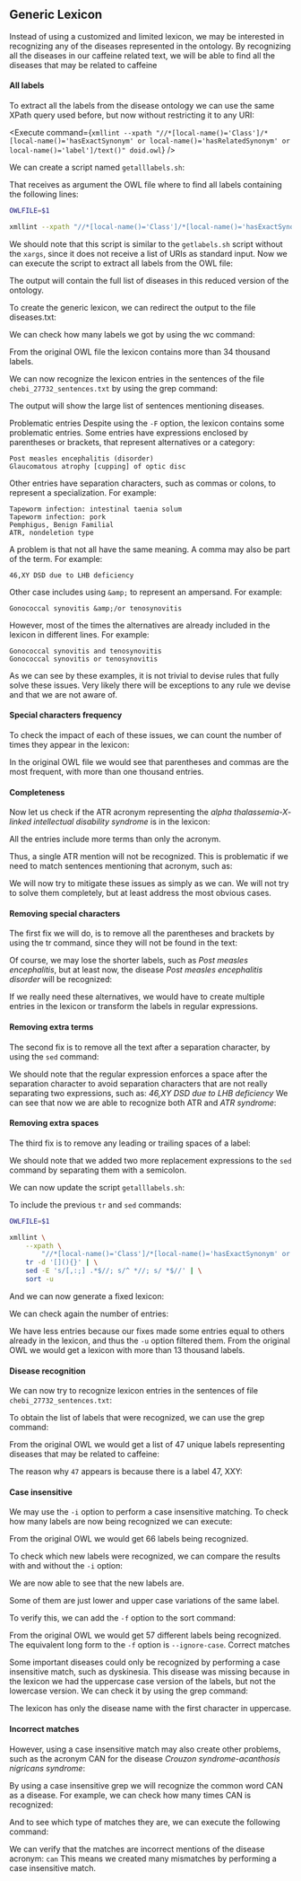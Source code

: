 <script>
import Execute from "$components/Execute.svelte";
</script>

## Generic Lexicon

Instead of using a customized and limited lexicon, we may be interested in recognizing any of the diseases represented in the ontology. By recognizing all the diseases in our caffeine related text, we will be able to find all the diseases that may be related to caffeine

#### All labels

To extract all the labels from the disease ontology we can use the same XPath query used before, but now without restricting it to any URI:

<Execute command={`xmllint --xpath "//*[local-name()='Class']/*[local-name()='hasExactSynonym' or local-name()='hasRelatedSynonym' or local-name()='label']/text()" doid.owl`} />

We can create a script named `getalllabels.sh`:

<Execute command="nano getalllabels.sh" />

That receives as argument the OWL file where to find all labels containing the following lines:

```bash
OWLFILE=$1

xmllint --xpath "//*[local-name()='Class']/*[local-name()='hasExactSynonym' or local-name()='hasRelatedSynonym' or local-name()='label']/text()" $OWLFILE | sort -u
```

We should note that this script is similar to the `getlabels.sh` script without the `xargs`, since it does not receive a list of URIs as standard input.
Now we can execute the script to extract all labels from the OWL file:

<Execute command="chmod u+x getalllabels.sh" />

<Execute command="./getalllabels.sh doid.owl" />

The output will contain the full list of diseases in this reduced version of the ontology.

To create the generic lexicon, we can redirect the output to the file diseases.txt:

<Execute command="./getalllabels.sh doid.owl > diseases.txt" />

We can check how many labels we got by using the wc command:

<Execute command="wc -l diseases.txt" />

From the original OWL file the lexicon contains more than 34 thousand labels.

We can now recognize the lexicon entries in the sentences of the file
`chebi_27732_sentences.txt` by using the grep command:

<Execute command="grep -n -w -F -f diseases.txt chebi_27732_sentences.txt" />

The output will show the large list of sentences mentioning diseases.

Problematic entries
Despite using the `-F` option, the lexicon contains some problematic entries.
Some entries have expressions enclosed by parentheses or brackets, that represent alternatives or a category:

```text
Post measles encephalitis (disorder)
Glaucomatous atrophy [cupping] of optic disc
```

Other entries have separation characters, such as commas or colons, to
represent a specialization. For example:

```text
Tapeworm infection: intestinal taenia solum
Tapeworm infection: pork
Pemphigus, Benign Familial
ATR, nondeletion type
```

A problem is that not all have the same meaning. A comma may also be
part of the term. For example:

```text
46,XY DSD due to LHB deficiency
```

Other case includes using `&amp;` to represent an ampersand. For example:

```text
Gonococcal synovitis &amp;/or tenosynovitis
```

However, most of the times the alternatives are already included in the
lexicon in different lines. For example:

```text
Gonococcal synovitis and tenosynovitis
Gonococcal synovitis or tenosynovitis
```

As we can see by these examples, it is not trivial to devise rules that fully
solve these issues. Very likely there will be exceptions to any rule we devise and that we are not aware of.

#### Special characters frequency

To check the impact of each of these issues, we can count the number of times they appear in the lexicon:

<Execute command="grep -c -F '(' diseases.txt" />

<Execute command="grep -c -F ',' diseases.txt" />

<Execute command="grep -c -F '[' diseases.txt" />

<Execute command="grep -c -F ':' diseases.txt" />

<Execute command="grep -c -F '&amp;' diseases.txt" />

In the original OWL file we would see that parentheses and commas are the most frequent, with more than one thousand entries.

#### Completeness

Now let us check if the ATR acronym representing the _alpha thalassemia-X- linked intellectual disability syndrome_ is in the lexicon:

<Execute command="grep -E '^ATR' diseases.txt" />

All the entries include more terms than only the acronym.

Thus, a single ATR mention will not be recognized.
This is problematic if we need to match sentences mentioning that acronym, such as:

<Execute command="echo 'The ATR syndrome is an alpha thalassemia that has material basis in mutation in the ATRX gene on Xq21' | grep -w 'ATR'" />

We will now try to mitigate these issues as simply as we can. We will not
try to solve them completely, but at least address the most obvious cases.

#### Removing special characters

The first fix we will do, is to remove all the parentheses and brackets by using the tr command, since they will not be found in the text:

<Execute command="tr -d '[]()&lcub;&rcub;' < diseases.txt" />

Of course, we may lose the shorter labels, such as _Post measles encephalitis_, but at least now, the disease _Post measles encephalitis disorder_ will be recognized:

<Execute command="tr -d '[]()&lcub;&rcub;' < diseases.txt | grep 'Post measles encephalitis disorder'" />

If we really need these alternatives, we would have to create multiple
entries in the lexicon or transform the labels in regular expressions.

#### Removing extra terms

The second fix is to remove all the text after a separation character, by using the `sed` command:

<Execute command="tr -d '[]()&lcub;&rcub;' < diseases.txt | sed -E 's/[,:;] .*$//'" />

We should note that the regular expression enforces a space after the separation character to avoid separation characters that are not really separating two expressions, such as: _46,XY DSD due to LHB deficiency_
We can see that now we are able to recognize both ATR and _ATR syndrome_:

<Execute command="tr -d '[]()&lcub;&rcub;' < diseases.txt | sed -E 's/[,:;] .*$//' | grep -E '^ATR'" />

#### Removing extra spaces

The third fix is to remove any leading or trailing spaces of a label:

<Execute command="tr -d '[]()&lcub;&rcub;' < diseases.txt | sed -E 's/[,:;] .*$//; s/^ *//; s/ *$//'" />

We should note that we added two more replacement expressions to the `sed` command by separating them with a semicolon.

We can now update the script `getalllabels.sh`:

<Execute command="nano getalllabels.sh" />

To include the previous `tr` and `sed` commands:

```bash
OWLFILE=$1

xmllint \
    --xpath \
        "//*[local-name()='Class']/*[local-name()='hasExactSynonym' or local-name()='hasRelatedSynonym' or local-name()='label']/text()" $OWLFILE | \
    tr -d '[](){}' | \
    sed -E 's/[,:;] .*$//; s/^ *//; s/ *$//' | \
    sort -u
```

And we can now generate a fixed lexicon:

<Execute command="./getalllabels.sh doid.owl > diseases.txt" />

We can check again the number of entries:

<Execute command="wc -l diseases.txt" />

We have less entries because our fixes made some entries equal to others already in the lexicon, and thus the `-u` option filtered them.
From the original OWL we would get a lexicon with more than 13 thousand labels.

#### Disease recognition

We can now try to recognize lexicon entries in the sentences of file `chebi_27732_sentences.txt`:

<Execute command="grep -n -o -w -F -f diseases.txt chebi_27732_sentences.txt" />

To obtain the list of labels that were recognized, we can use the grep
command:

<Execute command="grep -o -w -F -f diseases.txt chebi_27732_sentences.txt | sort -u" />

From the original OWL we would get a list of 47 unique labels representing diseases that may be related to caffeine:

The reason why `47` appears is because there is a label 47, XXY:

<Execute command="echo '47, XXY' | ./geturi.sh doid.owl" />

#### Case insensitive

We may use the `-i` option to perform a case insensitive matching. To check how many labels are now being recognized we can execute:

<Execute command="grep -o -w -F -i -f diseases.txt chebi_27732_sentences.txt | sort -u | wc -l" />

From the original OWL we would get 66 labels being recognized.

To check which new labels were recognized, we can compare the results
with and without the `-i` option:

<Execute command="grep -o -w -F -i -f diseases.txt chebi_27732_sentences.txt | sort -u > diseases_recognized_ignorecase.txt" />

<Execute command="grep -o -w -F -f diseases.txt chebi_27732_sentences.txt | sort -u > diseases_recognized.txt" />

<Execute command="grep -v -F -f diseases_recognized.txt diseases_recognized_ignorecase.txt" />

We are now able to see that the new labels are.

Some of them are just lower and upper case variations of the same label.

To verify this, we can add the `-f` option to the sort command:

<Execute command="grep -o -w -F -i -f diseases.txt chebi_27732_sentences.txt | sort -u -f | wc -l" />

From the original OWL we would get 57 different labels being recognized. The equivalent long form to the `-f` option is `--ignore-case`.
Correct matches

Some important diseases could only be recognized by performing a case insensitive match, such as dyskinesia. This disease was missing because in the lexicon we had the uppercase case version of the labels, but not the lowercase version. We can check it by using the grep command:

<Execute command="grep -i -E '^dyskinesia$' diseases.txt" />

The lexicon has only the disease name with the first character in uppercase.

#### Incorrect matches

However, using a case insensitive match may also create other problems, such as the acronym CAN for the disease _Crouzon syndrome-acanthosis nigricans syndrome_:

<Execute command="echo 'CAN' | ./geturi.sh doid.owl | ./getlabels.sh doid.owl" />

By using a case insensitive grep we will recognize the common word CAN as a disease. For example, we can check how many times CAN is recognized:

<Execute command="grep -n -o -w -i -F -f diseases.txt chebi_27732_sentences.txt | grep -i ':CAN' | wc -l" />

And to see which type of matches they are, we can execute the following command:

<Execute command="grep -o -w -i -F -f diseases.txt chebi_27732_sentences.txt | grep -i -E '^CAN$' | sort -u" />

We can verify that the matches are incorrect mentions of the disease
acronym: `can` This means we created many mismatches by performing a case insensitive match.
